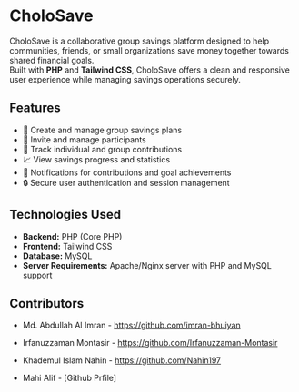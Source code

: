 # CholoSave

CholoSave is a collaborative group savings platform designed to help communities, friends, or small organizations save money together towards shared financial goals.  
Built with **PHP** and **Tailwind CSS**, CholoSave offers a clean and responsive user experience while managing savings operations securely.

## Features

- 🏦 Create and manage group savings plans
- 👥 Invite and manage participants
- 💸 Track individual and group contributions
- 📈 View savings progress and statistics
- 🔔 Notifications for contributions and goal achievements
- 🔒 Secure user authentication and session management

## Technologies Used

- **Backend:** PHP (Core PHP)
- **Frontend:** Tailwind CSS
- **Database:** MySQL
- **Server Requirements:** Apache/Nginx server with PHP and MySQL support

## Contributors

- Md. Abdullah Al Imran - https://github.com/imran-bhuiyan

- Irfanuzzaman Montasir - https://github.com/Irfanuzzaman-Montasir

- Khademul Islam Nahin - https://github.com/Nahin197

- Mahi Alif - [Github Prfile]
